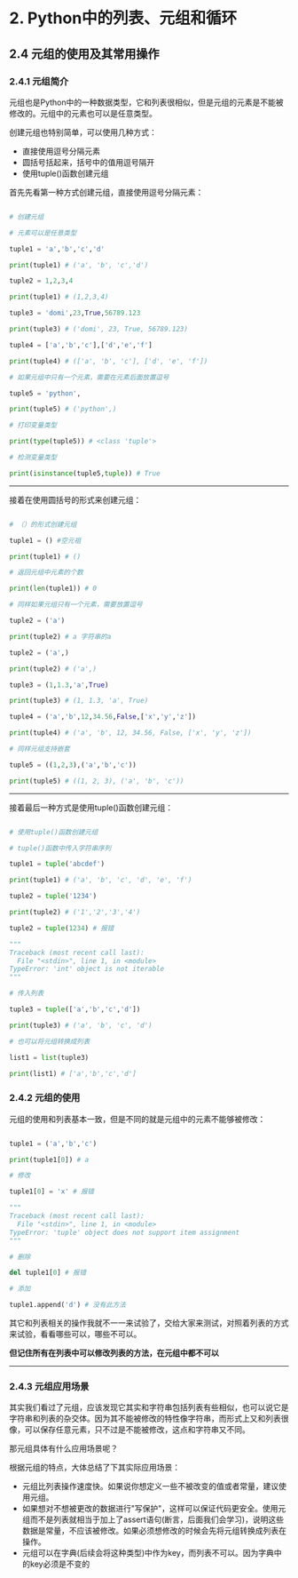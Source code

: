 # 2. Python中的列表、元组和循环

## 2.4 元组的使用及其常用操作

### 2.4.1 元组简介

元组也是Python中的一种数据类型，它和列表很相似，但是元组的元素是不能被修改的。元组中的元素也可以是任意类型。

创建元组也特别简单，可以使用几种方式：

- 直接使用逗号分隔元素
- 圆括号括起来，括号中的值用逗号隔开
- 使用tuple()函数创建元组

首先先看第一种方式创建元组，直接使用逗号分隔元素：

```python

# 创建元组

# 元素可以是任意类型

tuple1 = 'a','b','c','d'

print(tuple1) # ('a', 'b', 'c','d')

tuple2 = 1,2,3,4

print(tuple1) # (1,2,3,4)

tuple3 = 'domi',23,True,56789.123

print(tuple3) # ('domi', 23, True, 56789.123)

tuple4 = ['a','b','c'],['d','e','f']

print(tuple4) # (['a', 'b', 'c'], ['d', 'e', 'f'])

# 如果元组中只有一个元素，需要在元素后面放置逗号

tuple5 = 'python',

print(tuple5) # ('python',)

# 打印变量类型

print(type(tuple5)) # <class 'tuple'>

# 检测变量类型

print(isinstance(tuple5,tuple)) # True

```

---

接着在使用圆括号的形式来创建元组：

```python

# （）的形式创建元组

tuple1 = () #空元祖

print(tuple1) # ()

# 返回元组中元素的个数

print(len(tuple1)) # 0

# 同样如果元组只有一个元素，需要放置逗号

tuple2 = ('a')

print(tuple2) # a 字符串的a

tuple2 = ('a',)

print(tuple2) # ('a',)

tuple3 = (1,1.3,'a',True)

print(tuple3) # (1, 1.3, 'a', True)

tuple4 = ('a','b',12,34.56,False,['x','y','z'])

print(tuple4) # ('a', 'b', 12, 34.56, False, ['x', 'y', 'z'])

# 同样元组支持嵌套

tuple5 = ((1,2,3),('a','b','c'))

print(tuple5) # ((1, 2, 3), ('a', 'b', 'c'))

```

---

接着最后一种方式是使用tuple()函数创建元组：

```python

# 使用tuple()函数创建元组

# tuple()函数中传入字符串序列

tuple1 = tuple('abcdef')

print(tuple1) # ('a', 'b', 'c', 'd', 'e', 'f')

tuple2 = tuple('1234')

print(tuple2) # ('1','2','3','4')

tuple2 = tuple(1234) # 报错

"""
Traceback (most recent call last):
  File "<stdin>", line 1, in <module>
TypeError: 'int' object is not iterable
"""

# 传入列表

tuple3 = tuple(['a','b','c','d'])

print(tuple3) # ('a', 'b', 'c', 'd')

# 也可以将元组转换成列表

list1 = list(tuple3)

print(list1) # ['a','b','c','d']

```

### 2.4.2 元组的使用

元组的使用和列表基本一致，但是不同的就是元组中的元素不能够被修改：

```python

tuple1 = ('a','b','c')

print(tuple1[0]) # a

# 修改

tuple1[0] = 'x' # 报错

"""
Traceback (most recent call last):
  File "<stdin>", line 1, in <module>
TypeError: 'tuple' object does not support item assignment
"""

# 删除

del tuple1[0] # 报错

# 添加

tuple1.append('d') # 没有此方法

```

其它和列表相关的操作我就不一一来试验了，交给大家来测试，对照着列表的方式来试验，看看哪些可以，哪些不可以。

**但记住所有在列表中可以修改列表的方法，在元组中都不可以**


---

### 2.4.3 元组应用场景

其实我们看过了元组，应该发现它其实和字符串包括列表有些相似，也可以说它是字符串和列表的杂交体。因为其不能被修改的特性像字符串，而形式上又和列表很像，可以保存任意元素，只不过是不能被修改，这点和字符串又不同。

那元组具体有什么应用场景呢？

根据元组的特点，大体总结了下其实际应用场景：

- 元组比列表操作速度快。如果说你想定义一些不被改变的值或者常量，建议使用元组。
- 如果想对不想被更改的数据进行"写保护"，这样可以保证代码更安全。使用元组而不是列表就相当于加上了assert语句(断言，后面我们会学习)，说明这些数据是常量，不应该被修改。如果必须想修改的时候会先将元组转换成列表在操作。
- 元组可以在字典(后续会将这种类型)中作为key，而列表不可以。因为字典中的key必须是不变的
